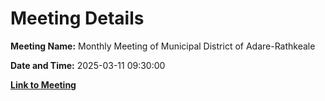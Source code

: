 # Meeting Details

**Meeting Name:** Monthly Meeting of Municipal District of Adare-Rathkeale

**Date and Time:** 2025-03-11 09:30:00

**[Link to Meeting](https://www.limerick.ie/council/whats-on/monthly-meeting-of-municipal-district-of-adare-rathkeale-13)**
